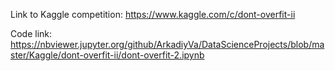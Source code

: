 Link to Kaggle competition: https://www.kaggle.com/c/dont-overfit-ii

Code link: https://nbviewer.jupyter.org/github/ArkadiyVa/DataScienceProjects/blob/master/Kaggle/dont-overfit-ii/dont-overfit-2.ipynb
